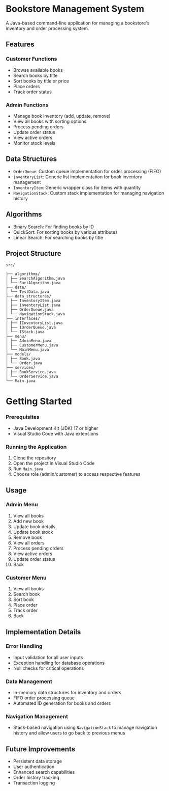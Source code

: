 # Bookstore Management System

A Java-based command-line application for managing a bookstore's inventory and order processing system.

## Features

### Customer Functions
- Browse available books
- Search books by title
- Sort books by title or price
- Place orders
- Track order status

### Admin Functions
- Manage book inventory (add, update, remove)
- View all books with sorting options
- Process pending orders
- Update order status
- View active orders
- Monitor stock levels

## Data Structures
- `OrderQueue`: Custom queue implementation for order processing (FIFO)
- `InventoryList`: Generic list implementation for book inventory management
- `InventoryItem`: Generic wrapper class for items with quantity
- `NavigationStack`: Custom stack implementation for managing navigation history

## Algorithms
- Binary Search: For finding books by ID
- QuickSort: For sorting books by various attributes
- Linear Search: For searching books by title

## Project Structure
```
src/ 

├── algorithms/ 
│ ├── SearchAlgorithm.java 
│ └── SortAlgorithm.java 
├── data/ 
│ └── TestData.java 
├── data_structures/ 
│ ├── InventoryItem.java 
│ ├── InventoryList.java 
│ ├── OrderQueue.java 
│ └── NavigationStack.java 
├── interfaces/ 
│ ├── IInventoryList.java 
│ ├── IOrderQueue.java 
│ └── IStack.java 
├── menu/ 
│ ├── AdminMenu.java 
│ ├── CustomerMenu.java 
│ └── MainMenu.java 
├── models/ 
│ ├── Book.java 
│ └── Order.java 
├── services/ 
│ ├── BookService.java 
│ └── OrderService.java 
└── Main.java
```

# Getting Started

### Prerequisites
- Java Development Kit (JDK) 17 or higher
- Visual Studio Code with Java extensions

### Running the Application
1. Clone the repository
2. Open the project in Visual Studio Code
3. Run `Main.java`
4. Choose role (admin/customer) to access respective features

## Usage

### Admin Menu
1. View all books
2. Add new book
3. Update book details
4. Update book stock
5. Remove book
6. View all orders
7. Process pending orders
8. View active orders
9. Update order status
10. Back

### Customer Menu
1. View all books
2. Search book
3. Sort book
4. Place order
5. Track order
6. Back

## Implementation Details

### Error Handling
- Input validation for all user inputs
- Exception handling for database operations
- Null checks for critical operations

### Data Management
- In-memory data structures for inventory and orders
- FIFO order processing queue
- Automated ID generation for books and orders

### Navigation Management
- Stack-based navigation using `NavigationStack` to manage navigation history and allow users to go back to previous menus

## Future Improvements
- Persistent data storage
- User authentication
- Enhanced search capabilities
- Order history tracking
- Transaction logging